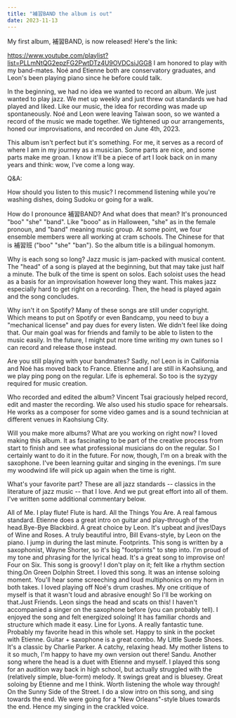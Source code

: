 ```yaml
---
title: "補習BAND the album is out"
date: 2023-11-13
---
```


My first album, 補習BAND, is now released! Here's the link:

https://www.youtube.com/playlist?list=PLLmNtQG2epzFG2PwtDTz4U9OVDCsiJGG8
I am honored to play with my band-mates. Noé and Etienne both are 
conservatory graduates, and Leon's been playing piano since he before could talk.


In the beginning, we had no idea we wanted to record an album. We just wanted to play jazz. We met up weekly and just threw out standards we had played and liked. Like our music, the idea for recording was made up spontaneously. Noé and Leon were leaving Taiwan soon, so we wanted a record of the music we made together. We tightened up our arrangements, honed our improvisations, and recorded on June 4th, 2023.


This album isn't perfect but it's something. For me, it serves as a record of where I am in my journey as a musician. Some parts are nice, and some parts make me groan. I know it'll be a piece of art I look back on in many years and think: wow, I've come a long way.


Q&A: 


How should you listen to this music? I recommend listening while you're washing dishes, doing Sudoku or going for a walk.

How do I pronounce 補習BAND? And what does that mean? It's 
pronounced "boo" "she" "band". Like "booo" as in Halloween, "she" as 
in the female pronoun, and "band" meaning music group. At some point, we four ensemble 
members were all working at cram schools. The Chinese for that is 補習班 
("boo" "she" "ban"). So the album title is a bilingual homonym.

Why is each song so long? Jazz music is jam-packed with musical content. The "head" of a song is played at the beginning, but that may take just half a minute. The bulk of the time is spent on solos. Each soloist uses the head as a basis for an improvisation however long they want. This makes jazz especially hard to get right on a recording. Then, the head is played again and the song concludes.

Why isn't it on Spotify? Many of these songs are still under copyright. Which means to put on Spotify or even Bandcamp, you need to buy a "mechanical license" and pay dues for every listen. We didn't feel like doing that. Our main goal was for friends and family to be able to listen to the music easily. In the future, I might put more time writing my own tunes so I can record and release those instead.

Are you still playing with your bandmates? Sadly, no! Leon is 
in California and Noé has moved back to France. Etienne and I are still 
in Kaohsiung, and we play ping pong on the regular. Life is ephemeral. So too is the syzygy required for music creation.


Who recorded and edited the album? Vincent Tsai graciously 
helped record, edit and master the recording. We also used his studio space for rehearsals. He works as a composer for some video games and is a 
sound technician at different venues in Kaohsiung City. 


Will you make more albums? What are you working on right now? I loved making this album. It as fascinating to be part of the creative process from start to finish and see what professional musicians do on the regular. So I certainly want to do it in the future. For now, though, I'm on a break with the saxophone. I've been learning guitar and singing in the evenings. I'm sure my woodwind life will pick up again when the time is right.


What's your favorite part? These are all jazz standards -- classics in the literature of jazz music -- that I love. And we put great effort into all of them. I've written some additional commentary below.


All of Me. I play flute! Flute is hard.
All the Things You Are. A real famous standard. Etienne does a great intro on guitar and play-through of the head.Bye-Bye Blackbird. A great choice by Leon. It's upbeat and jives!Days of Wine and Roses. A truly beautiful intro, Bill Evans-style, by Leon on the piano. I jump in during the last minute.
Footprints. This song is written by a saxophonist, Wayne Shorter, so it's big "footprints" to step into. I'm proud of my tone and phrasing for the lyrical head. It's a great song to improvise on! 
Four on Six. This song is groovy! I don't play on it; felt like a rhythm section thing.On Green Dolphin Street. I loved this song. It was an intense soloing moment. You'll hear some screeching and loud multiphonics on my horn in both takes. I loved playing off Noé's drum crashes. My one critique of myself is that it wasn't loud and abrasive enough! So I'll be working on that.Just Friends. Leon sings the head and scats on this! I haven't accompanied a singer on the saxophone before (you can probably tell). I enjoyed the song and felt energized soloing! It has familiar chords and structure which made it easy.
Line for Lyons. A really fantastic tune. Probably my favorite head in this whole set. Happy to sink in the pocket with Etienne. Guitar + saxophone is a great combo.
My Little Suede Shoes. It's a classic by Charlie Parker. A catchy, relaxing head. My mother listens to it so much, I'm happy to have my own version out there! 
Sandu. Another song where the head is a duet with Etienne and myself. I played this song for an audition way back in high school, but actually struggled with the (relatively simple, blue-form) melody. It swings great and is bluesey. Great soloing by Etienne and me I think. Worth listening the whole way through!
On the Sunny Side of the Street. I do a slow intro on this song, and sing towards the end. We were going for a "New Orleans"-style blues towards the end. Hence my singing in the crackled voice.
